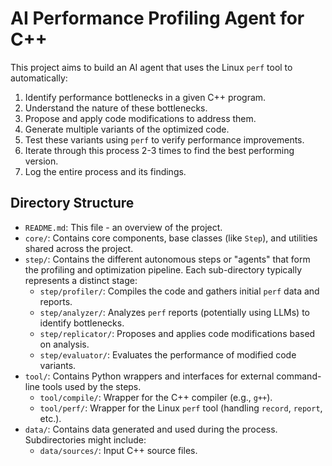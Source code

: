 # AI Performance Profiling Agent for C++

This project aims to build an AI agent that uses the Linux `perf` tool to automatically:
1. Identify performance bottlenecks in a given C++ program.
2. Understand the nature of these bottlenecks.
3. Propose and apply code modifications to address them.
4. Generate multiple variants of the optimized code.
5. Test these variants using `perf` to verify performance improvements.
6. Iterate through this process 2-3 times to find the best performing version.
7. Log the entire process and its findings.

## Directory Structure

- `README.md`: This file - an overview of the project.
- `core/`: Contains core components, base classes (like `Step`), and utilities shared across the project.
- `step/`: Contains the different autonomous steps or "agents" that form the profiling and optimization pipeline. Each sub-directory typically represents a distinct stage:
  - `step/profiler/`: Compiles the code and gathers initial `perf` data and reports.
  - `step/analyzer/`: Analyzes `perf` reports (potentially using LLMs) to identify bottlenecks.
  - `step/replicator/`: Proposes and applies code modifications based on analysis.
  - `step/evaluator/`: Evaluates the performance of modified code variants.
- `tool/`: Contains Python wrappers and interfaces for external command-line tools used by the steps.
  - `tool/compile/`: Wrapper for the C++ compiler (e.g., `g++`).
  - `tool/perf/`: Wrapper for the Linux `perf` tool (handling `record`, `report`, etc.).
- `data/`: Contains data generated and used during the process. Subdirectories might include:
  - `data/sources/`: Input C++ source files.
